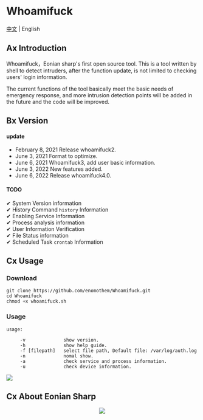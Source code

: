 # Whoamifuck

[中文](https://github.com/enomothem/Whoamifuck) | English 

## Ax Introduction
<p>Whoamifuck，Eonian sharp's first open source tool. This is a tool written by shell to detect intruders, after the function update, is not limited to checking users' login information.</p>
<p>The current functions of the tool basically meet the basic needs of emergency response, and more intrusion detection points will be added in the future and the code will be improved.</p>


## Bx Version
#### update

 * February 8, 2021 Release whoamifuck2.
 * June 3, 2021 Format to optimize.
 * June 6, 2021 Whoamifuck3, add user basic information.
 * June 3, 2022 New features added.
 * June 6, 2022 Release whoamifuck4.0.

#### TODO

✔ System Version information <br>
✔ History Command `history` Information <br>
✔ Enabling Service Information <br>
✔ Process analysis information <br>
✔ User Information Verification <br>
✔ File Status information <br>
✔ Scheduled Task `crontab` Information <br>

## Cx Usage
### Download
```
git clone https://github.com/enomothem/Whoamifuck.git
cd Whoamifuck
chmod +x whoamifuck.sh
```
### Usage
```
usage:  

	 -v              show version.
 	 -h              show help guide.
	 -f [filepath]   select file path, Default file: /var/log/auth.log
	 -n              nomal show.
	 -a              check service and process information.
	 -u              check device information.

```
![](https://lit.enomothem.com/zhixinghe/20220604233640.png)

## Cx About Eonian Sharp
<p align="center">
  <img src="https://lit.enomothem.com/zhixinghe/20220528141025.jfif">
</p>
